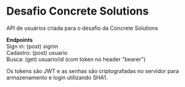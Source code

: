 # Desafio Concrete Solutions
API de usuários criada para o desafio da Concrete Solutions

<b>Endpoints</b>
<br />Sign in: (post) signin
<br />Cadastro: (post) usuario
<br />Busca: (get) usuario/id (com token no header "bearer")

Os tokens são JWT e as senhas são criptografadas no servidor para armazenamento e login utilizando SHA1.
